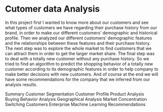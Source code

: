 # Cutomer data Analysis
In this project first I wanted to know more about our customers and see what types of customers we have regarding their purchase history from our brand, in order to make our different customers’ demographic and historical profile. Then we analyzed our different customers’ demographic features and the relationships between these features and their purchase history. The next step was to explore the whole market to find customers that we can attract them in order to get the larger market share. The final step was to deal with a totally new customer without any purchase history. So we tried to find an algorithm to predict the shopping behavior of a totally new customer according to its demographic features in order to help company to make better decisions with new customers. And of course at the end we will have some recommendations for the company that we inferred from our analysis results. 

Summary
Customer Segmentation
 Customer Profile
 Product Analysis
 Buying Behavior Analysis
 Geographical Analysis 
 Market Concentration
 Switching Customers
 Enterprise Machine Learning
 Recommendations

